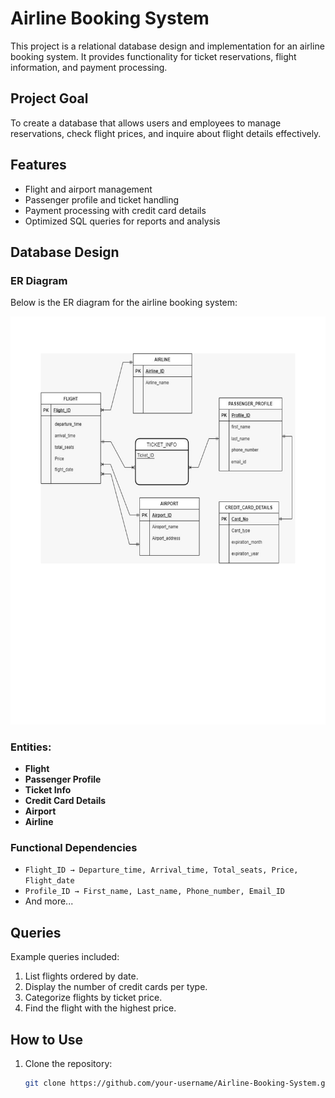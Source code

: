 # Airline Booking System

This project is a relational database design and implementation for an airline booking system. It provides functionality for ticket reservations, flight information, and payment processing.

## Project Goal
To create a database that allows users and employees to manage reservations, check flight prices, and inquire about flight details effectively.

## Features
- Flight and airport management
- Passenger profile and ticket handling
- Payment processing with credit card details
- Optimized SQL queries for reports and analysis

## Database Design
### ER Diagram
Below is the ER diagram for the airline booking system:

![ER Diagram](ER_digram.png)

### Entities:
- **Flight**
- **Passenger Profile**
- **Ticket Info**
- **Credit Card Details**
- **Airport**
- **Airline**

### Functional Dependencies
- `Flight_ID → Departure_time, Arrival_time, Total_seats, Price, Flight_date`
- `Profile_ID → First_name, Last_name, Phone_number, Email_ID`
- And more...

## Queries
Example queries included:
1. List flights ordered by date.
2. Display the number of credit cards per type.
3. Categorize flights by ticket price.
4. Find the flight with the highest price.

## How to Use
1. Clone the repository:
   ```bash
   git clone https://github.com/your-username/Airline-Booking-System.git
